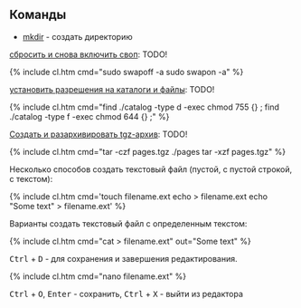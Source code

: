 ## Команды

- [mkdir](mkdir) - создать директорию

[сбросить и снова включить своп](swap): <span class="r">TODO!</span>

{% include cl.htm
cmd="sudo swapoff -a
sudo swapon -a" %}

[установить разрешения на каталоги и файлы](chmod_chown_r): <span class="r">TODO!</span>

{% include cl.htm
cmd="find ./catalog -type d -exec chmod 755 {} \;
find ./catalog -type f -exec chmod 644 {} \;" %}

[Создать и разархивировать tgz-архив](tar): <span class="r">TODO!</span>

{% include cl.htm
cmd="tar -czf pages.tgz ./pages
tar -xzf pages.tgz" %}

Несколько способов создать текстовый файл (пустой, с пустой строкой, с текстом):

{% include cl.htm
cmd='touch filename.ext
echo > filename.ext
echo "Some text" > filename.ext' %}

Варианты создать текстовый файл с определенным текстом:

{% include cl.htm
cmd="cat > filename.ext"
out="Some text" %}

<kbd>Ctrl</kbd> + <kbd>D</kbd> - для сохранения и завершения редактирования.

{% include cl.htm
cmd="nano filename.ext" %}

<kbd>Ctrl</kbd> + <kbd>O</kbd>, <kbd>Enter</kbd> - сохранить,
<kbd>Ctrl</kbd> + <kbd>X</kbd> - выйти из редактора
